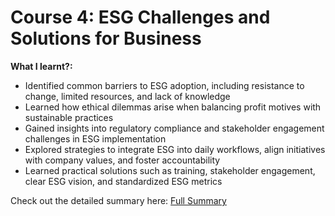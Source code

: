 # Course 4: ESG Challenges and Solutions for Business

**What I learnt?:**
- Identified common barriers to ESG adoption, including resistance to change, limited resources, and lack of knowledge
- Learned how ethical dilemmas arise when balancing profit motives with sustainable practices
- Gained insights into regulatory compliance and stakeholder engagement challenges in ESG implementation
- Explored strategies to integrate ESG into daily workflows, align initiatives with company values, and foster accountability
- Learned practical solutions such as training, stakeholder engagement, clear ESG vision, and standardized ESG metrics

Check out the detailed summary here: [Full Summary](https://github.com/rishi-analytics/ESG-Specialization-Project-Portfolio/blob/main/Course_4/ESG_Challenges_and_Solutions_for_Business.md#esg-challenges-and-solutions-for-business)
